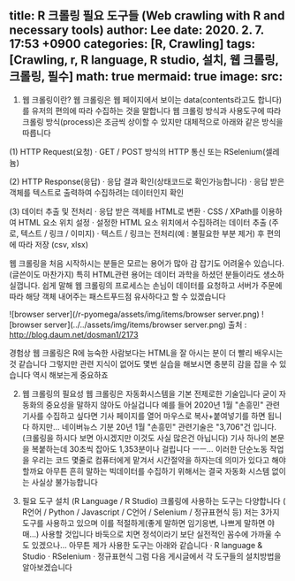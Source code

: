 title: R 크롤링 필요 도구들 (Web crawling with R and necessary tools)
author: Lee
date: 2020. 2. 7. 17:53 +0900
categories: [R, Crawling]
tags: [Crawling, r, R language, R studio, 설치, 웹 크롤링, 크롤링, 필수]
math: true
mermaid: true
image:
  src: 
---
1. 웹 크롤링이란?
웹 크롤링은 웹 페이지에서 보이는 data(contents라고도 합니다)를 유저의 편의에 따라 수집하는 것을 말합니다
웹 크롤링 방식과 사용도구에 따라 크롤링 방식(process)은 조금씩 상이할 수 있지만 대체적으로 아래와 같은 방식을 따릅니다



(1) HTTP Request(요청)
· GET / POST 방식의 HTTP 통신 또는 RSelenium(셀레늄)

(2) HTTP Response(응답)
· 응답 결과 확인(상태코드로 확인가능합니다)
· 응답 받은 객체를 텍스트로 출력하여 수집하려는 데이터인지 확인

(3) 데이터 추출 및 전처리
· 응답 받은 객체를 HTML로 변환
· CSS / XPath를 이용하여 HTML 요소 위치 설정
· 설정한 HTML 요소 위치에서 수집하려는 데이터 추출 (주로, 텍스트 / 링크 / 이미지)
· 텍스트 / 링크는 전처리(예 : 불필요한 부분 제거) 후 편의에 따라 저장 (csv, xlsx)



웹 크롤링을 처음 시작하시는 분들은 모르는 용어가 많아 감 잡기도 어려울수 있습니다.(글쓴이도 마찬가지) 특히 HTML관련 용어는 데이터 과학을 하셨던 분들이라도 생소하실껍니다.
쉽게 말해 웹 크롤링의 프로세스는 손님이 데이터를 요청하고 서버가 주문에 따라 해당 객체 내어주는 패스트푸드점 유사하다고 할 수 있겠습니다

![browser server](/r-pyomega/assets/img/items/browser server.png)
![browser server](../../assets/img/items/browser server.png)
출처 : http://blog.daum.net/dosman1/2173


경험상 웹 크롤링은 R에 능숙한 사람보다는 HTML을 잘 아시는 분이 더 빨리 배우시는 것 같습니다
그렇지만 관련 지식이 없어도 몇번 실습을 해보시면 충분히 감을 잡을 수 있습니다
역시 해보는게 중요하죠



2. 웹 크롤링의 필요성
웹 크롤링은 자동화시스템을 기본 전제로한 기술입니다
굳이 자동화의 중요성을 말하지 않아도 아실겁니다
예를 들어 2020년 1월 "손흥민" 관련 기사를 수집하고 싶다면 기사 페이지를 열어 마우스로 복사+붙여넣기를 하면 됩니다
하지만... 네이버뉴스 기분 20년 1월 "손흥민" 관련기술은 "3,706"건 입니다.
(크롤링을 하시다 보면 아시겠지만 이것도 사실 많은건 아닙니다)
기사 하나의 본문을 복붙하는데 30초씩 잡아도 1,353분이나 걸립니다 ㅡㅡ...
이러한 단순노동 작업을 우리는 코드 몇줄로 컴퓨터에게 맡겨서 시간절약을 하자는데 의미가 있다고 해야할까요
아무튼 흔히 말하는 빅데이터를 수집하기 위해서는 결국 자동화 시스템 없이는 사실상 불가능합니다 



3. 필요 도구 설치 (R Language / R Studio)
크롤링에 사용하는 도구는 다양합니다 ( R언어 / Python / Javascript / C언어 / Selenium / 정규표현식 등)
저는 3가지 도구를 사용하고 있으며 이를 적절하게(좋게 말하면 임기응변, 나쁘게 말하면 야매...) 사용할 것입니다
바둑으로 치면 정석이라기 보단 실전적인 꼼수에 가까울 수도 있겠으나... 아무튼 제가 사용한 도구는 아래와 같습니다
· R language & Studio
· RSelenium
· 정규표현식
그럼 다음 게시글에서 각 도구들의 설치방법을 알아보겠습니다
